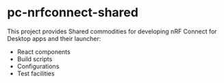 # pc-nrfconnect-shared

This project provides Shared commodities for developing nRF Connect for Desktop apps and their launcher:

* React components
* Build scripts
* Configurations
* Test facilities
